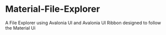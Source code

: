 # Material-File-Explorer
A File Explorer using Avalonia UI and Avalonia UI Ribbon designed to follow the Material Ui
